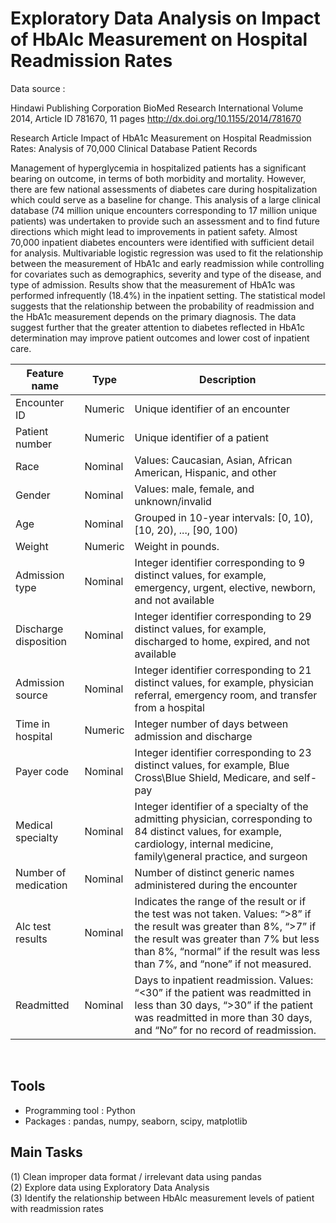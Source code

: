 # Exploratory Data Analysis on Impact of HbAlc Measurement on Hospital Readmission Rates

Data source : 

Hindawi Publishing Corporation
BioMed Research International
Volume 2014, Article ID 781670, 11 pages
http://dx.doi.org/10.1155/2014/781670

Research Article
Impact of HbA1c Measurement on Hospital Readmission Rates:
Analysis of 70,000 Clinical Database Patient Records

Management of hyperglycemia in hospitalized patients has a significant bearing on outcome, in terms of both morbidity and
mortality. However, there are few national assessments of diabetes care during hospitalization which could serve as a baseline for
change. This analysis of a large clinical database (74 million unique encounters corresponding to 17 million unique patients) was
undertaken to provide such an assessment and to find future directions which might lead to improvements in patient safety. Almost
70,000 inpatient diabetes encounters were identified with sufficient detail for analysis. Multivariable logistic regression was used to
fit the relationship between the measurement of HbA1c and early readmission while controlling for covariates such as demographics,
severity and type of the disease, and type of admission. Results show that the measurement of HbA1c was performed infrequently
(18.4%) in the inpatient setting. The statistical model suggests that the relationship between the probability of readmission and the
HbA1c measurement depends on the primary diagnosis. The data suggest further that the greater attention to diabetes reflected in
HbA1c determination may improve patient outcomes and lower cost of inpatient care.
<br>

|Feature name |	Type	|Description	|
|-------------|---------|---------------|
|Encounter ID|	Numeric	|Unique identifier of an encounter 	|
|Patient number|	Numeric	|  Unique identifier of a patient	|
|Race|	Nominal	|  Values: Caucasian, Asian, African American, Hispanic, and other	|
|Gender|	Nominal	|  Values: male, female, and unknown/invalid	|
|Age|	Nominal	| Grouped in 10-year intervals: [0, 10), [10, 20), ..., [90, 100)	|
|Weight|	Numeric	| Weight in pounds.	|
|Admission type|	Nominal	| Integer identifier corresponding to 9 distinct values, for example, emergency, urgent, elective, newborn, and not available	|
|Discharge disposition|	Nominal	|  Integer identifier corresponding to 29 distinct values, for example, discharged to home, expired, and not available	|
|Admission source|	Nominal	|  Integer identifier corresponding to 21 distinct values, for example, physician referral, emergency room, and transfer from a hospital	|
|Time in hospital|	Numeric	|  Integer number of days between admission and discharge	|
|Payer code|	Nominal	|  Integer identifier corresponding to 23 distinct values, for example, Blue Cross\Blue Shield, Medicare, and self-pay	|
|Medical specialty|	Nominal	| Integer identifier of a specialty of the admitting physician, corresponding to 84 distinct values, for example, cardiology, internal medicine, family\general practice, and surgeon	|
|Number of medication|	Nominal	| Number of distinct generic names administered during the encounter	|
|Alc test results|	Nominal	| Indicates the range of the result or if the test was not taken. Values: “>8” if the result was greater than 8%, “>7” if the result was greater than 7% but less than 8%, “normal” if the result was less than 7%, and “none” if not measured.	|
|Readmitted|	Nominal	| Days to inpatient readmission. Values: “<30” if the patient was readmitted in less than 30 days, “>30” if the patient was readmitted in more than 30 days, and “No” for no record of readmission.	|
<br>

## Tools
* Programming tool : Python
* Packages : pandas, numpy, seaborn, scipy, matplotlib

## Main Tasks
(1) Clean improper data format / irrelevant data using pandas <br>
(2) Explore data using Exploratory Data Analysis <br>
(3) Identify the relationship between HbAlc measurement levels of patient with readmission rates <br>




